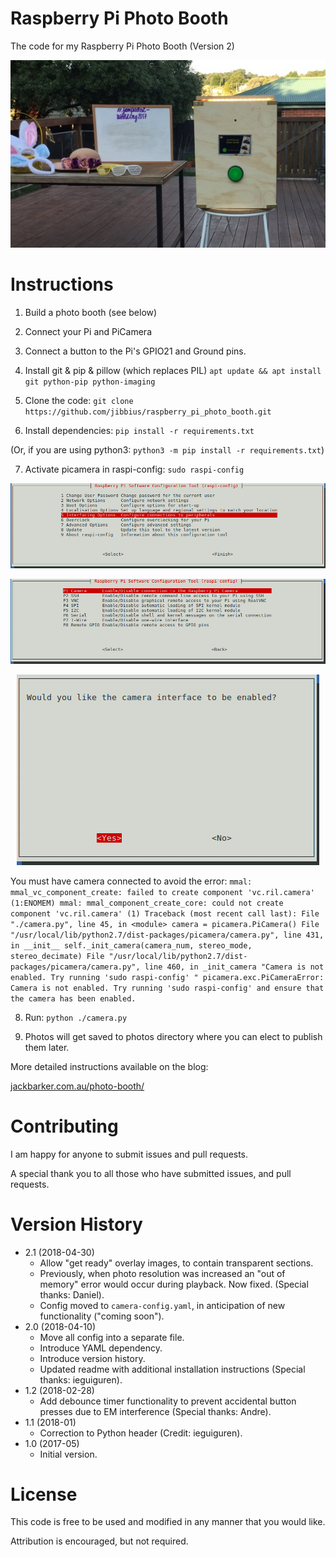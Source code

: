 # Raspberry Pi Photo Booth
The code for my Raspberry Pi Photo Booth (Version 2)

<p align="center"><img alt="Raspberry Pi Photo Booth" src="https://github.com/GasCan1234/photo-booth/blob/master/docs/promo_image.jpg?raw=true" /></p>

# Instructions
1. Build a photo booth (see below)

2. Connect your Pi and PiCamera

3. Connect a button to the Pi's GPIO21 and Ground pins.

4. Install git & pip & pillow (which replaces PIL)
`apt update && apt install git python-pip python-imaging`

5. Clone the code:
`git clone https://github.com/jibbius/raspberry_pi_photo_booth.git`

6. Install dependencies:
`pip install -r requirements.txt`

(Or, if you are using python3: `python3 -m pip install -r requirements.txt`)

7. Activate picamera in raspi-config:
`sudo raspi-config`
<p align="center"><img alt="Raspberry Pi Photo Booth" src="https://github.com/GasCan1234/photo-booth/blob/master/docs/raspiconfig1.png?raw=true" /></p>
<p align="center"><img alt="Raspberry Pi Photo Booth" src="https://github.com/GasCan1234/photo-booth/blob/master/docs/raspiconfig2.png?raw=true" /></p>
<p align="center"><img alt="Raspberry Pi Photo Booth" src="https://github.com/GasCan1234/photo-booth/blob/master/docs/raspiconfig3.png?raw=true" /></p>

You must have camera connected to avoid the error:
`mmal: mmal_vc_component_create: failed to create component 'vc.ril.camera' (1:ENOMEM)
mmal: mmal_component_create_core: could not create component 'vc.ril.camera' (1)
Traceback (most recent call last):
  File "./camera.py", line 45, in <module>
    camera = picamera.PiCamera()
  File "/usr/local/lib/python2.7/dist-packages/picamera/camera.py", line 431, in __init__
    self._init_camera(camera_num, stereo_mode, stereo_decimate)
  File "/usr/local/lib/python2.7/dist-packages/picamera/camera.py", line 460, in _init_camera
    "Camera is not enabled. Try running 'sudo raspi-config' "
picamera.exc.PiCameraError: Camera is not enabled. Try running 'sudo raspi-config' and ensure that the camera has been enabled.`

8. Run:
`python ./camera.py`

9. Photos will get saved to photos directory where you can elect to publish them later.

More detailed instructions available on the blog:

[jackbarker.com.au/photo-booth/](http://jackbarker.com.au/photo-booth/)

# Contributing
I am happy for anyone to submit issues and pull requests.

A special thank you to all those who have submitted issues, and pull requests.

# Version History
- 2.1 (2018-04-30)
  - Allow "get ready" overlay images, to contain transparent sections.
  - Previously, when photo resolution was increased an "out of memory" error would occur during playback. Now fixed. (Special thanks: Daniel).
  - Config moved to `camera-config.yaml`, in anticipation of new functionality ("coming soon").
- 2.0 (2018-04-10)
  - Move all config into a separate file.
  - Introduce YAML dependency.
  - Introduce version history.
  - Updated readme with additional installation instructions (Special thanks: ieguiguren).
- 1.2 (2018-02-28)
  - Add debounce timer functionality to prevent accidental button presses due to EM interference (Special thanks: Andre).
- 1.1 (2018-01)
  - Correction to Python header (Credit: ieguiguren).
- 1.0 (2017-05)
  - Initial version.

# License
This code is free to be used and modified in any manner that you would like.

Attribution is encouraged, but not required.
